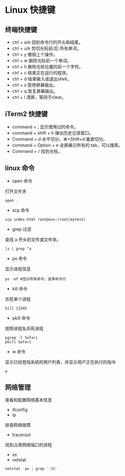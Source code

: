 # Linux 快捷键

## 终端快捷键

- ctrl + a/e 回到命令行的开头和结尾。
- ctrl + u/k 剪切光标前/后 所有单词。
- ctrl + y 撤销上个操作。
- ctrl + w 删除光标前一个单词。
- ctrl + h 删除光标位置的前一个字符。
- ctrl + c 结束正在运行的程序。
- ctrl + d 结束输入或退出shell。
- ctrl + s 暂停屏幕输出。
- ctrl + q 恢复屏幕输出。
- ctrl + l 清屏，等同于clear。

## iTerm2 快捷键

- command + ; 显示使用过的命令。
- command + shift + h 弹出历史记录窗口。
- Command + d 水平切分，⌘+Shift+d 垂直切分。
- command + Option + e 全屏展示所有的 tab，可以搜索。
- Command + / 找到光标。

## linux 命令

- open 命令

打开文件夹

``` shell
open .
```

- scp 命令

```shell
scp index.html root@xxx:/root/mytest/
```

- grep 过滤

查找 a 开头的文件或文件夹。

```shell
ls | grep ^a
```

- ps 命令

显示进程信息

```shell
ps -ef #显示所有命令，连带命令行
```

- kill 命令

杀死单个进程

``` shell
kill 12345
```

- pkill 命令

按照进程名杀死进程

``` shell
pgrep -l Safari
pkill Safari
```

- w 命令

显示已经登陆系统的用户列表，并显示用户正在执行的指令

``` shell
w
```

## 网络管理

查看和配置网络基本信息

- ifconfig
- ip

排查网络故障

- tracerout

找到占用网络端口的进程

- ss
- netstat

``` js
netstat -an | grep ':80'
```
